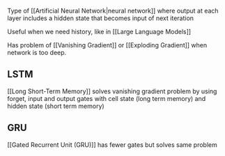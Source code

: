 Type of [[Artificial Neural Network|neural network]] where output at each layer includes a hidden state that becomes input of next iteration

Useful when we need history, like in [[Large Language Models]]

Has problem of [[Vanishing Gradient]] or [[Exploding Gradient]] when network is too deep. 

## LSTM
[[Long Short-Term Memory]] solves vanishing gradient problem by using forget, input and output gates with cell state (long term memory) and hidden state (short term memory)

## GRU
[[Gated Recurrent Unit (GRU)]] has fewer gates but solves same problem